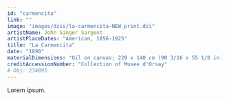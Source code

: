 ```yaml
---
id: "carmencita"
link: ""
image: "images/dzis/la-carmencita-NEW_print.dzi"
artistName: John Singer Sargent
artistPlaceDates: "American, 1856-1925"
title: "La Carmencita"
date: "1890"
materialDimensions: "Oil on canvas; 229 x 140 cm (90 3/16 x 55 1/8 in.)"
creditAccessionNumber: "Collection of Musee d'Orsay"
# Obj: 234895
---
```


Lorem ipsum.

